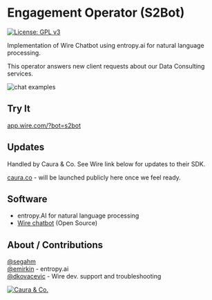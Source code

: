 # Engagement Operator (S2Bot)
<a href="https://www.gnu.org/licenses/gpl-3.0" target="_blank"><img src="https://img.shields.io/badge/License-GPL%20v3-blue.svg" alt="License: GPL v3"/></a>

Implementation of Wire Chatbot using entropy.ai for natural language processing.

This operator answers new client requests about our Data Consulting services.

![chat examples](https://user-images.githubusercontent.com/1756903/32033531-d2a5b1da-b9c1-11e7-85d0-d754e94e9dfb.gif)

## Try It

[app.wire.com/?bot=s2bot](https://app.wire.com/?bot=s2bot)

## Updates
Handled by Caura & Co. See Wire link below for updates to their SDK.

[caura.co](https://www.caura.co) - will be launched publicly here once we feel ready.

## Software

- entropy.AI for natural language processing
- [Wire chatbot](https://github.com/wireapp/bot-sdk-node) (Open Source)

## About / Contributions

[@segahm](https://github.com/segahm)<br/>
[@emirkin](https://github.com/emirkin) - entropy.ai<br/>
[@dkovacevic](https://github.com/dkovacevic) - Wire dev. support and troubleshooting<br/>

[![Caura & Co.](https://media.giphy.com/media/3ov9jWL0UzwzwvsPTi/giphy.gif "telephone operators")](https://www.caura.co)
